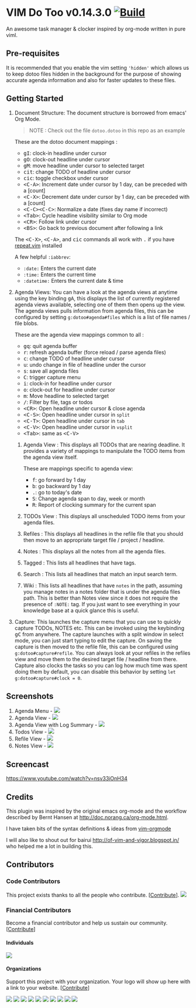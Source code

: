 # VIM Do Too v0.14.3.0 [![Build](https://github.com/dhruvasagar/vim-dotoo/actions/workflows/ci.yml/badge.svg)](https://github.com/dhruvasagar/vim-dotoo/actions/workflows/ci.yml)

An awesome task manager & clocker inspired by org-mode written in pure viml.

## Pre-requisites

It is recommended that you enable the vim setting `'hidden'` which allows us
to keep dotoo files hidden in the background for the purpose of showing
accurate agenda information and also for faster updates to these files.

## Getting Started

1. Document Structure: The document structure is borrowed from emacs'
   Org Mode.

   > NOTE : Check out the file `dotoo.dotoo` in this repo as an example

   These are the dotoo document mappings :

   - <kbd>gI</kbd>: clock-in headline under cursor
   - <kbd>gO</kbd>: clock-out headline under cursor
   - <kbd>gM</kbd>: move headline under cursor to selected target
   - <kbd>cit</kbd>: change TODO of headline under cursor
   - <kbd>cic</kbd>: toggle checkbox under cursor
   - <kbd>\<C-A\></kbd>: Increment date under cursor by 1 day, can be preceded with a [count]
   - <kbd>\<C-X\></kbd>: Decrement date under cursor by 1 day, can be preceded with a [count]
   - <kbd>\<C-C\>\<C-C\></kbd>: Normalize a date (fixes day name if incorrect)
   - <kbd>\<Tab></kbd>: Cycle headline visibility similar to Org mode
   - <kbd>\<CR></kbd>: Follow link under cursor
   - <kbd>\<BS></kbd>: Go back to previous document after following a link

   The <kbd>\<C-X\></kbd>, <kbd>\<C-A\></kbd>, and <kbd>cic</kbd> commands all work with <kbd>.</kbd>
   if you have [repeat.vim](http://github.com/tpope/vim-repeat) installed

   A few helpful `:iabbrev`:

   - `:date:` Enters the current date
   - `:time:` Enters the current time
   - `:datetime:` Enters the current date & time

2. Agenda Views: You can have a look at the agenda views at anytime using the key
   binding <kbd>gA</kbd>, this displays the list of currently registered
   agenda views available, selecting one of them then opens up the view. The
   agenda views pulls information from agenda files, this can be configured by
   setting `g:dotoo#agenda#files` which is a list of file names / file blobs.

   These are the agenda view mappings common to all :

   - <kbd>gq</kbd>: quit agenda buffer
   - <kbd>r</kbd>: refresh agenda buffer (force reload / parse agenda files)
   - <kbd>c</kbd>: change TODO of headline under cursor
   - <kbd>u</kbd>: undo change in file of headline under the cursor
   - <kbd>s</kbd>: save all agenda files
   - <kbd>C</kbd>: trigger capture menu
   - <kbd>i</kbd>: clock-in for headline under cursor
   - <kbd>o</kbd>: clock-out for headline under cursor
   - <kbd>m</kbd>: Move headline to selected target
   - <kbd>/</kbd>: Filter by file, tags or todos
   - <kbd>\<CR\></kbd>: Open headline under cursor & close agenda
   - <kbd>\<C-S\></kbd>: Open headline under cursor in `split`
   - <kbd>\<C-T\></kbd>: Open headline under cursor in `tab`
   - <kbd>\<C-V\></kbd>: Open headline under cursor in `vsplit`
   - <kbd>\<Tab\></kbd>: same as <kbd>\<C-V\></kbd>

   1. Agenda View : This displays all TODOs that are nearing deadline.
      It provides a variety of mappings to manipulate the TODO items
      from the agenda view itself.

      These are mappings specific to agenda view:

      - <kbd>f</kbd>: go forward by 1 day
      - <kbd>b</kbd>: go backward by 1 day
      - <kbd>.</kbd>: go to today's date
      - <kbd>S</kbd>: Change agenda span to day, week or month
      - <kbd>R</kbd>: Report of clocking summary for the current span

   2. TODOs View : This displays all unscheduled TODO items from your agenda
      files.

   3. Refiles : This displays all headlines in the refile file that you should
      then move to an appropriate target file / project / headline.

   4. Notes : This displays all the notes from all the agenda files.

   5. Tagged : This lists all headlines that have tags.

   6. Search : This lists all headlines that match an input search
      term.

   7. Wiki : This lists all headlines that have `notes` in the path, assuming
      you manage notes in a notes folder that is under the agenda files path.
      This is better than Notes view since it does not require the presence of
      `:NOTE:` tag. If you just want to see everything in your knowledge base
      at a quick glance this is useful.

3. Capture: This launches the capture menu that you can use to quickly
   capture TODOs, NOTES etc. This can be invoked using the keybinding
   <kbd>gC</kbd> from anywhere. The capture launches with a split window in
   select mode, you can just start typing to edit the capture. On saving the
   capture is then moved to the refile file, this can be configured using
   `g:dotoo#capture#refile`. You can always look at your refiles in the
   refiles view and move them to the desired target file / headline from
   there. Capture also clocks the tasks so you can log how much time was spent
   doing them by default, you can disable this behavior by setting
   `let g:dotoo#capture#clock = 0`.

## Screenshots

1. Agenda Menu - <img src="http://i.imgur.com/17doNZn.png"/>
2. Agenda View - <img src="http://i.imgur.com/Jstc961.png"/>
3. Agenda View with Log Summary - <img src="http://i.imgur.com/7sSV5dm.png"/>
4. Todos View - <img src="http://i.imgur.com/0Jg0Ezs.png"/>
5. Refile View - <img src="http://i.imgur.com/HoSJkEu.png"/>
6. Notes View - <img src="http://i.imgur.com/TyEeNWa.png"/>

## Screencast

https://www.youtube.com/watch?v=nsv33iOnH34

## Credits

This plugin was inspired by the original emacs org-mode and the workflow
described by Bernt Hansen at http://doc.norang.ca/org-mode.html.

I have taken bits of the syntax definitions & ideas from
[vim-orgmode](https://github.com/jceb/vim-orgmode)

I will also like to shout out for bairui http://of-vim-and-vigor.blogspot.in/
who helped me a lot in building this.

## Contributors

### Code Contributors

This project exists thanks to all the people who contribute. [[Contribute](https://opencollective.com/vim-dotoo/contribute)].
<a href="https://github.com/dhruvasagar/vim-dotoo/graphs/contributors"><img src="https://opencollective.com/vim-dotoo/contributors.svg?width=890&button=false" /></a>

### Financial Contributors

Become a financial contributor and help us sustain our community. [[Contribute](https://opencollective.com/vim-dotoo/contribute)]

#### Individuals

<a href="https://opencollective.com/vim-dotoo"><img src="https://opencollective.com/vim-dotoo/individuals.svg?width=890"></a>

#### Organizations

Support this project with your organization. Your logo will show up here with a link to your website. [[Contribute](https://opencollective.com/vim-dotoo/contribute)]

<a href="https://opencollective.com/vim-dotoo/organization/0/website"><img src="https://opencollective.com/vim-dotoo/organization/0/avatar.svg"></a>
<a href="https://opencollective.com/vim-dotoo/organization/1/website"><img src="https://opencollective.com/vim-dotoo/organization/1/avatar.svg"></a>
<a href="https://opencollective.com/vim-dotoo/organization/2/website"><img src="https://opencollective.com/vim-dotoo/organization/2/avatar.svg"></a>
<a href="https://opencollective.com/vim-dotoo/organization/3/website"><img src="https://opencollective.com/vim-dotoo/organization/3/avatar.svg"></a>
<a href="https://opencollective.com/vim-dotoo/organization/4/website"><img src="https://opencollective.com/vim-dotoo/organization/4/avatar.svg"></a>
<a href="https://opencollective.com/vim-dotoo/organization/5/website"><img src="https://opencollective.com/vim-dotoo/organization/5/avatar.svg"></a>
<a href="https://opencollective.com/vim-dotoo/organization/6/website"><img src="https://opencollective.com/vim-dotoo/organization/6/avatar.svg"></a>
<a href="https://opencollective.com/vim-dotoo/organization/7/website"><img src="https://opencollective.com/vim-dotoo/organization/7/avatar.svg"></a>
<a href="https://opencollective.com/vim-dotoo/organization/8/website"><img src="https://opencollective.com/vim-dotoo/organization/8/avatar.svg"></a>
<a href="https://opencollective.com/vim-dotoo/organization/9/website"><img src="https://opencollective.com/vim-dotoo/organization/9/avatar.svg"></a>
